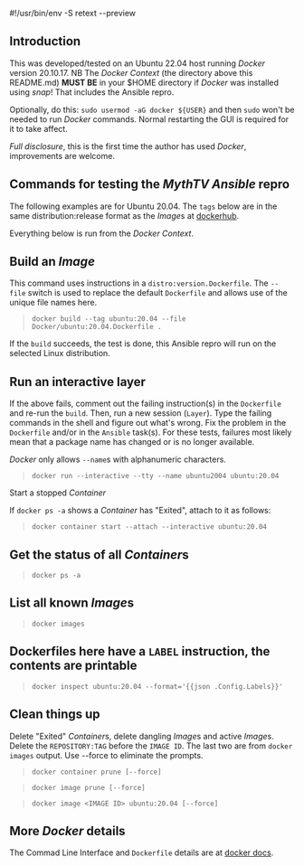 #!/usr/bin/env -S retext --preview

[//]: # (Install retext from your distribution then ./README.md will look prettier.)

## Introduction

This was developed/tested on an Ubuntu 22.04 host running *Docker* version
20.10.17.  NB The *Docker Context* (the directory above this README.md)
**MUST BE** in your $HOME directory if *Docker* was installed using *snap*!
That includes the Ansible repro.

Optionally, do this: `sudo usermod -aG docker ${USER}` and then `sudo`
won't be needed to run *Docker* commands. Normal restarting the GUI is required
for it to take affect.

*Full disclosure*, this is the first time the author has used *Docker*,
improvements are welcome.

## Commands for testing the *MythTV Ansible* repro

The following examples are for Ubuntu 20.04. The `tags` below
are in the same distribution:release format as the *Image*s at
[dockerhub](https://hub.docker.com).

Everything below is run from the *Docker Context*.

## Build an *Image*

This command uses instructions in a `distro:version.Dockerfile`. The
`--file` switch is used to replace the default `Dockerfile` and
allows use of the unique file names here.

>`docker build --tag ubuntu:20.04 --file Docker/ubuntu:20.04.Dockerfile .`

If the `build` succeeds, the test is done, this Ansible repro will run on
the selected Linux distribution.

## Run an interactive layer

If the above fails, comment out the failing instruction(s) in the
`Dockerfile` and re-run the `build`. Then, run a new session
(`Layer`). Type the failing commands in the shell and figure out
what's wrong. Fix the problem in the `Dockerfile` and/or in the
`Ansible` task(s). For these tests, failures most likely mean that
a package name has changed or is no longer available.

*Docker* only allows `--name`s with alphanumeric characters.

>`docker run --interactive --tty --name ubuntu2004 ubuntu:20.04`

Start a stopped *Container*

If `docker ps -a` shows a *Container* has "Exited", attach to it
as follows:

>`docker container start --attach --interactive ubuntu:20.04`

## Get the status of all *Container*s

>`docker ps -a`

## List all known *Image*s

>`docker images`

## Dockerfiles here have a `LABEL` instruction, the contents are printable

>`docker inspect ubuntu:20.04 --format='{{json .Config.Labels}}'`

## Clean things up

Delete "Exited" *Container*s, delete dangling *Image*s and active *Image*s.
Delete the `REPOSITORY:TAG` before the `IMAGE ID`. The last two are from
`docker images` output. Use --force to eliminate the prompts.

>`docker container prune [--force]`

>`docker image prune [--force]`

>`docker image <IMAGE ID> ubuntu:20.04 [--force]`

## More *Docker* details

The Commad Line Interface and `Dockerfile` details are at
[docker docs](https://docs.docker.com/reference).

